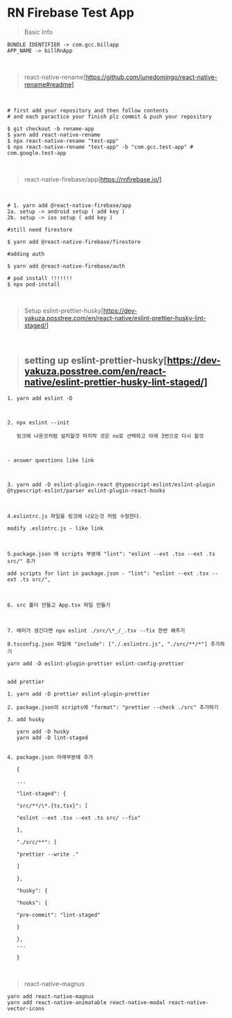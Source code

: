 # RN Firebase Test App

</hr>

> Basic Info

```
BUNDLE IDENTIFIER -> com.gcc.billapp
APP_NAME -> billRnApp
```

<br>

> react-native-rename[https://github.com/junedomingo/react-native-rename#readme]

</hr>

</br>

```
# first add your repository and then follow contents
# and each paractice your finish plz commit & push your repository

$ git checkout -b rename-app
$ yarn add react-native-rename
$ npx react-native-rename "test-app"
$ npx react-native-rename "test-app" -b "com.gcc.test-app" # com.google.test-app
```

<br>

> react-native-firebase/app[https://rnfirebase.io/]

</hr>

<br>

```
# 1. yarn add @react-native-firebase/app
2a. setup -> android setup ( add key )
2b. setup -> ios setup ( add key )

#still need firestore

$ yarn add @react-native-firebase/firestore

#adding auth

$ yarn add @react-native-firebase/auth

# pod install !!!!!!!
$ npx pod-install

```

</br>

> Setup eslint-prettier-husky[https://dev-yakuza.posstree.com/en/react-native/eslint-prettier-husky-lint-staged/]

</hr>

<br>

> ## setting up eslint-prettier-husky[https://dev-yakuza.posstree.com/en/react-native/eslint-prettier-husky-lint-staged/]

</hr>

```
1. yarn add eslint -D



2. npx eslint --init

   링크에 나온것처럼 설치할것 마지막 것은 no로 선택하고 아래 3번으로 다시 할것



- answer questions like link



3. yarn add -D eslint-plugin-react @typescript-eslint/eslint-plugin @typescript-eslint/parser eslint-plugin-react-hooks



4.eslintrc.js 파일을 링크에 나오는것 처럼 수정한다.

modify .eslintrc.js - like link



5.package.json 에 scripts 부분에 "lint": "eslint --ext .tsx --ext .ts src/" 추가

add scripts for lint in package.json - "lint": "eslint --ext .tsx --ext .ts src/",



6. src 폴더 만들고 App.tsx 파일 만들기



7. 에러가 생긴다면 npx eslint ./src/\*_/_.tsx --fix 한번 해주기

8.tsconfig.json 파일에 "include": ["./.eslintrc.js", "./src/**/*"] 추가하기

yarn add -D eslint-plugin-prettier eslint-config-prettier


add prettier

1. yarn add -D prettier eslint-plugin-prettier

2. package.json의 scripts에 "format": "prettier --check ./src" 추가하기

3. add husky

   yarn add -D husky
   yarn add -D lint-staged


4. package.json 아래부분에 추가

   {

   ...

   "lint-staged": {

   "src/**/\*.{ts,tsx}": [

   "eslint --ext .tsx --ext .ts src/ --fix"

   ],

   "./src/**": [

   "prettier --write ."

   ]

   },

   "husky": {

   "hooks": {

   "pre-commit": "lint-staged"

   }

   },
   ...

   }
```

<br>

> react-native-magnus

```
yarn add react-native-magnus
yarn add react-native-animatable react-native-modal react-native-vector-icons

```
